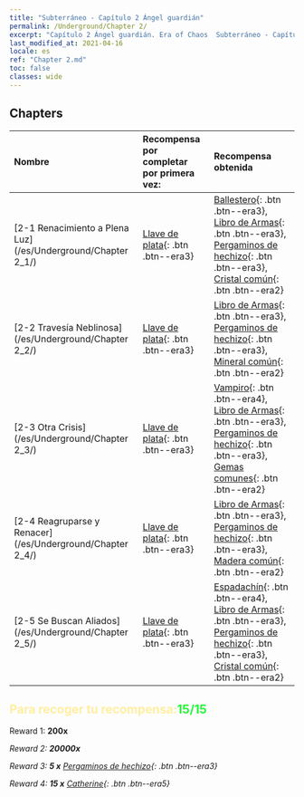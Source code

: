 ```yaml
---
title: "Subterráneo - Capítulo 2 Ángel guardián"
permalink: /Underground/Chapter 2/
excerpt: "Capítulo 2 Ángel guardián. Era of Chaos  Subterráneo - Capítulo 2. Ángel guardián"
last_modified_at: 2021-04-16
locale: es
ref: "Chapter 2.md"
toc: false
classes: wide
---
```


## Chapters

  | Nombre |  Recompensa por completar por primera vez: | Recompensa obtenida |
  |:------------|:------------|:------------| 
  | [2-1 Renacimiento a Plena Luz](/es/Underground/Chapter 2_1/) | [Llave de plata](/es/Items/con_693/){: .btn .btn--era3} | [Ballestero](/es/Items/unt_191/){: .btn .btn--era3}, [Libro de Armas](/es/Items/mat_18/){: .btn .btn--era3}, [Pergaminos de hechizo](/es/Items/con_694/){: .btn .btn--era3}, [Cristal común](/es/Items/mat_11/){: .btn .btn--era2} |
  | [2-2 Travesía Neblinosa](/es/Underground/Chapter 2_2/) | [Llave de plata](/es/Items/con_693/){: .btn .btn--era3} | [Libro de Armas](/es/Items/mat_18/){: .btn .btn--era3}, [Pergaminos de hechizo](/es/Items/con_694/){: .btn .btn--era3}, [Mineral común](/es/Items/mat_6/){: .btn .btn--era2} |
  | [2-3 Otra Crisis](/es/Underground/Chapter 2_3/) | [Llave de plata](/es/Items/con_693/){: .btn .btn--era3} | [Vampiro](/es/Items/unt_211/){: .btn .btn--era4}, [Libro de Armas](/es/Items/mat_18/){: .btn .btn--era3}, [Pergaminos de hechizo](/es/Items/con_694/){: .btn .btn--era3}, [Gemas comunes](/es/Items/mat_10/){: .btn .btn--era2} |
  | [2-4 Reagruparse y Renacer](/es/Underground/Chapter 2_4/) | [Llave de plata](/es/Items/con_693/){: .btn .btn--era3} | [Libro de Armas](/es/Items/mat_18/){: .btn .btn--era3}, [Pergaminos de hechizo](/es/Items/con_694/){: .btn .btn--era3}, [Madera común](/es/Items/mat_7/){: .btn .btn--era2} |
  | [2-5 Se Buscan Aliados](/es/Underground/Chapter 2_5/) | [Llave de plata](/es/Items/con_693/){: .btn .btn--era3} | [Espadachín](/es/Items/unt_193/){: .btn .btn--era4}, [Libro de Armas](/es/Items/mat_18/){: .btn .btn--era3}, [Pergaminos de hechizo](/es/Items/con_694/){: .btn .btn--era3}, [Cristal común](/es/Items/mat_11/){: .btn .btn--era2} |


## <span style="color: #ffeea0">Para recoger tu recompensa:</span><span style="color: #27f73a">15/15</span>

 Reward 1:  **200x** <i class="fas fa-gem"/>

 Reward 2:  **20000x** <i class="fas fa-coins"/>

 Reward 3: **5 x** [Pergaminos de hechizo](/es/Items/con_694/){: .btn .btn--era3}

 Reward 4: **15 x** [Catherine](/es/Items/her_361/){: .btn .btn--era5}

